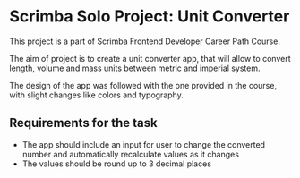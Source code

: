 # Scrimba Solo Project: Unit Converter

This project is a part of Scrimba Frontend Developer Career Path Course.

The aim of project is to create a unit converter app, that will allow to convert length, volume and mass units between metric and imperial system.

The design of the app was followed with the one provided in the course, with slight changes like colors and typography.

## Requirements for the task

* The app should include an input for user to change the converted number and automatically recalculate values as it changes
* The values should be round up to 3 decimal places
